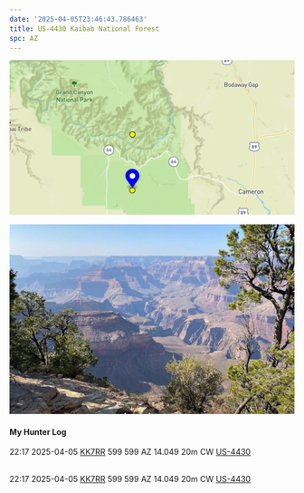 ```yaml
---
date: '2025-04-05T23:46:43.786463'
title: US-4430 Kaibab National Forest
spc: AZ
---
```


![pasted_image.png](/static/pasted_image_0031.png)

![pasted_image001.png](/static/pasted_image001_0027.png)



#### My Hunter Log
22:17    2025-04-05    [KK7RR](https://qrz.com/db/KK7RR)    599    599    AZ    14.049    20m    CW    [US-4430](https://pota.app/#/park/US-4430)

<BR>22:17	2025-04-05	[KK7RR](https://qrz.com/db/KK7RR)	599	599	AZ	14.049	20m	CW	[US-4430](https://pota.app/#/park/US-4430)